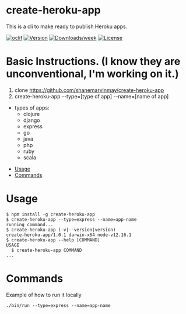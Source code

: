create-heroku-app
=================

This is a cli to make ready to publish Heroku apps.

[![oclif](https://img.shields.io/badge/cli-oclif-brightgreen.svg)](https://oclif.io)
[![Version](https://img.shields.io/npm/v/create-heroku-app.svg)](https://npmjs.org/package/create-heroku-app)
[![Downloads/week](https://img.shields.io/npm/dw/create-heroku-app.svg)](https://npmjs.org/package/create-heroku-app)
[![License](https://img.shields.io/npm/l/create-heroku-app.svg)](https://github.com/shanemarvinmay/create-heroku-app/blob/master/package.json)

# Basic Instructions. (I know they are unconventional, I'm working on it.)
1. clone https://github.com/shanemarvinmay/create-heroku-app 
2. create-heroku-app --type=[type of app] --name=[name of app]
  * types of apps:
    * clojure
    * django
    * express
    * go
    * java
    * php
    * ruby
    * scala


<!-- toc -->
* [Usage](#usage)
* [Commands](#commands)
<!-- tocstop -->
# Usage
<!-- usage -->
```sh-session
$ npm install -g create-heroku-app
$ create-heroku-app --type=express --name=app-name
running command...
$ create-heroku-app (-v|--version|version)
create-heroku-app/1.0.1 darwin-x64 node-v12.16.1
$ create-heroku-app --help [COMMAND]
USAGE
  $ create-heroku-app COMMAND
...
```
<!-- usagestop -->
# Commands
<!-- commands -->

<!-- commandsstop -->
Example of how to run it locally
```sh-session
./bin/run --type=express --name=app-name
```
